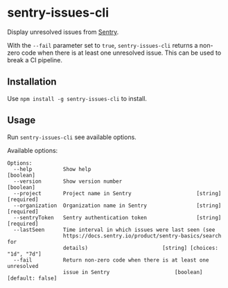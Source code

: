 # sentry-issues-cli

Display unresolved issues from [Sentry](https://sentry.io).

With the `--fail` parameter set to `true`, `sentry-issues-cli` returns a non-zero code when there is at least one unresolved issue. This can be used to break a CI pipeline.

## Installation

Use `npm install -g sentry-issues-cli` to install.

## Usage

Run `sentry-issues-cli` see available options.

Available options:

```
Options:
  --help          Show help                                            [boolean]
  --version       Show version number                                  [boolean]
  --project       Project name in Sentry                     [string] [required]
  --organization  Organization name in Sentry                [string] [required]
  --sentryToken   Sentry authentication token                [string] [required]
  --lastSeen      Time interval in which issues were last seen (see
                  https://docs.sentry.io/product/sentry-basics/search for
                  details)                        [string] [choices: "1d", "7d"]
  --fail          Return non-zero code when there is at least one unresolved
                  issue in Sentry                     [boolean] [default: false]
```
